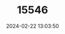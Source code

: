 ---
title: "15546"
category: "Orthogeomys cuniculus"
draft: false
date: 2024-02-22 13:03:50
languages:
  English: ["Oaxacan Pocket Gopher"]
---